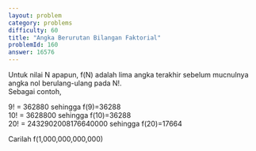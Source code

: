 ```yaml
---
layout: problem
category: problems
difficulty: 60
title: "Angka Berurutan Bilangan Faktorial"
problemId: 160
answer: 16576
---
```

Untuk nilai N apapun, f(N) adalah lima angka terakhir sebelum mucnulnya angka nol berulang-ulang pada N!.  
 Sebagai contoh,

9! = 362880 sehingga f(9)=36288  
 10! = 3628800 sehingga f(10)=36288  
 20! = 2432902008176640000 sehingga f(20)=17664

Carilah f(1,000,000,000,000)
